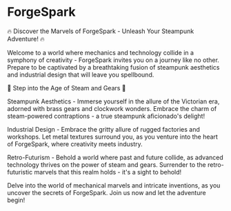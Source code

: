 # ForgeSpark

🔥 Discover the Marvels of ForgeSpark - Unleash Your Steampunk Adventure! 🔥

Welcome to a world where mechanics and technology collide in a symphony of creativity - ForgeSpark invites you on a journey like no other. Prepare to be captivated by a breathtaking fusion of steampunk aesthetics and industrial design that will leave you spellbound.

🌟 Step into the Age of Steam and Gears 🌟

Steampunk Aesthetics - Immerse yourself in the allure of the Victorian era, adorned with brass gears and clockwork wonders. Embrace the charm of steam-powered contraptions - a true steampunk aficionado's delight!

Industrial Design - Embrace the gritty allure of rugged factories and workshops. Let metal textures surround you, as you venture into the heart of ForgeSpark, where creativity meets industry.

Retro-Futurism - Behold a world where past and future collide, as advanced technology thrives on the power of steam and gears. Surrender to the retro-futuristic marvels that this realm holds - it's a sight to behold!

Delve into the world of mechanical marvels and intricate inventions, as you uncover the secrets of ForgeSpark. Join us now and let the adventure begin!
